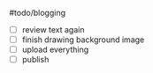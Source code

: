 #todo/blogging 
- [ ] review text again
- [ ] finish drawing background image
- [ ] upload everything
- [ ] publish
